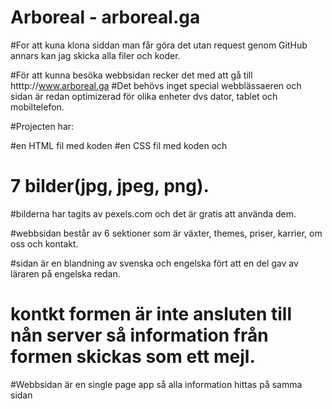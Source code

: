 # Arboreal - arboreal.ga 

#For att kuna klona siddan man får göra det utan request genom GitHub annars kan jag skicka alla filer och koder.

#För att kunna besöka webbsidan recker det med att gå till htttp://www.arboreal.ga
#Det behövs inget special webblässaeren och sidan är redan optimizerad för olika enheter dvs dator, tablet och mobiltelefon.

#Projecten har:

#en HTML fil med koden
#en CSS fil med koden och
# 7 bilder(jpg, jpeg, png).

#bilderna har tagits av pexels.com och det är gratis att använda dem.

#webbsidan består av 6 sektioner som är växter, themes, priser, karrier, om oss och kontakt.

#sidan är en blandning av svenska och engelska fört att en del gav av läraren på engelska redan.

# kontkt formen är inte ansluten till nån server så information från formen skickas som ett mejl.

#Webbsidan är en single page app så alla information hittas på samma sidan

